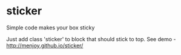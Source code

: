 # sticker
Simple code makes your box sticky

Just add class 'sticker' to block that should stick to top. See demo - http://menjoy.github.io/sticker/
